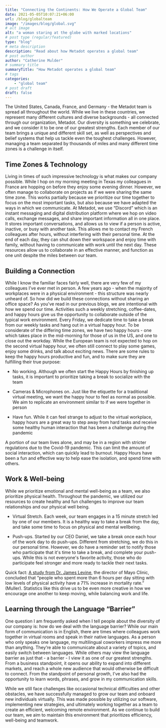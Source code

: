 ```yaml
---
title: "Connecting the Continents: How We Operate a Global Team"
date: 2021-05-05T10:07:21+06:00
url: /blog/globalteam
image: "/images/blog/global.svg"
# alt image
alt: "a woman staring at the globe with marked locations"
# post type (regular/featured)
type: "blog"
# meta description
description: "Read about how Metadot operates a global team"
# post author
author: "Catherine Mulder"
# summary title
summaryTitle: "How Metadot operates a global team"
# tags
categories: 
    - "global team"
# post draft
draft: false
---
```


The United States, Canada, France, and Germany - the Metadot team is spread all throughout the world. While we live in these countries, we represent many different cultures and diverse backgrounds - all connected through our organization, Metadot. Our diversity is something we celebrate, and we consider it to be one of our greatest strengths. Each member of our team brings a unique and different skill set, as well as perspectives and belief systems that help us tackle even the toughest challenges. However, managing a team separated by thousands of miles and many different time zones is a challenge in itself. 

## Time Zones & Technology

Living in times of such impressive technology is what makes our company possible. While I hop on my morning meeting in Texas my colleagues in France are hopping on before they enjoy some evening dinner. However, we often manage to collaborate on projects as if we were sharing the same time zone. This works partially because we prioritize our time together to focus on the most important tasks, but also because we have adapted the ways in which we communicate. At Metadot, we use “Discord” which is an instant messaging and digital distribution platform where we hop on video calls, exchange messages, and share important information all in one place. It stores important conversations, and allows us to view if a person is active, inactive, or busy with another task. This allows me to contact my French colleagues after hours, without interfering with their personal time. At the end of each day, they can shut down their workspace and enjoy time with family, without having to communicate with work until the next day. These resources allow us to collaborate in an effective manner, and function as one unit despite the miles between our team.

## Building a Connection

While I know the familiar faces fairly well, there are very few of my colleagues I’ve ever met in person. A few years ago - when the majority of workplaces were in a physical environment - this structure was nearly unheard of. So how did we build these connections without sharing an office space? As you’ve read in our previous blogs, we are intentional with how we spend our time. Activities such a weekly stretching, coffee-dates, and happy hours give us the opportunity to collaborate outside of the typical work environment.
Every Friday, we dedicate time to take a break from our weekly tasks and hang out in a virtual happy hour. To be considerate of the differing time zones, we have two happy hours - one which takes place in the mid-morning for those of us in the US, and one to close out the workday. While the European team is not expected to hop on the second virtual happy hour, we often still connect to play some games, enjoy some drinks, and talk about exciting news. There are some rules to keep the happy hours productive and fun, and to make sure they are fulfilling their true purpose:

- No working. Although we often start the Happy Hours by finishing up tasks, it is important to prioritize taking a break to socialize with the team

- Cameras & Microphones on. Just like the etiquette for a traditional virtual meeting, we want the happy hour to feel as normal as possible. We aim to replicate an environment similar to if we were together in person

- Have fun. While it can feel strange to adjust to the virtual workplace, happy hours are a great way to step away from hard tasks and receive some healthy human interaction that has been a challenge during the pandemic

A portion of our team lives alone, and may be in a region with stricter regulations due to the Covid-19 pandemic. This can limit the amount of social interaction, which can quickly lead to burnout. Happy Hours have been a fun and effective way to help ease the isolation, and spend time with others.

## Work & Well-being

While we prioritize emotional and mental well-being as a team, we also prioritize physical health. Throughout the pandemic, we utilized our resources to create healthy and fun challenges to improve our team relationships and our physical well being.

- Virtual Stretch. Each week, our team engages in a 15 minute stretch led by one of our members. It is a healthy way to take a break from the day, and take some time to focus on physical and mental wellbeing.

- Push-ups. Started by our CEO Daniel, we take a break once each hour of the work day to do push-ups. Different from stretching, we do this in our personal time. However, we do have a reminder set to notify those who participate that it's time to take a break, and complete your push-ups. While this is not everyone's favorite activity, those who do participate feel stronger and more ready to tackle their next tasks.

Quick fact: [A study from Dr. James Levine](https://ergonomictrends.com/sedentary-lifestyle-sitting-statistics/), the director of Mayo Clinic, concluded that “people who spent more than 6 hours per day sitting with low levels of physical activity have a 71% increase in mortality rate.” (Muller). Statistics like this drive us to be even more creative in how we encourage one another to keep moving, while balancing work and life.

## Learning through the Language “Barrier”

One question I am frequently asked when I tell people about the diversity of our company is: how do we deal with the language barrier? While our main form of communication is in English, there are times where colleagues work together in virtual rooms and speak in their native languages. As a person who only speaks one language, my multilingual coworkers impress me more than anything. They’re able to communicate about a variety of topics, and easily switch between languages. While others may view the language barrier as just that - a barrier - I view it as one of our greatest strengths. From a business standpoint, it opens our ability to expand into different markets, and reach a whole new audience that would otherwise be difficult to connect. From the
standpoint of personal growth, I’ve also had the opportunity to learn words, phrases, and grow in my communication skills.

While we still face challenges like occasional technical difficulties and other obstacles, we have successfully managed to grow our team and onboard new individuals virtually. This was made possible by utilizing our software, implementing new strategies, and ultimately working together as a team to create an efficient, welcoming remote environment. As we continue to build our team, we aim to maintain this environment that prioritizes efficiency, well-being and teamwork.
